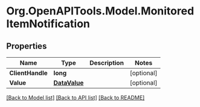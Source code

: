 # Org.OpenAPITools.Model.MonitoredItemNotification

## Properties

Name | Type | Description | Notes
------------ | ------------- | ------------- | -------------
**ClientHandle** | **long** |  | [optional] 
**Value** | [**DataValue**](DataValue.md) |  | [optional] 

[[Back to Model list]](../README.md#documentation-for-models) [[Back to API list]](../README.md#documentation-for-api-endpoints) [[Back to README]](../README.md)

